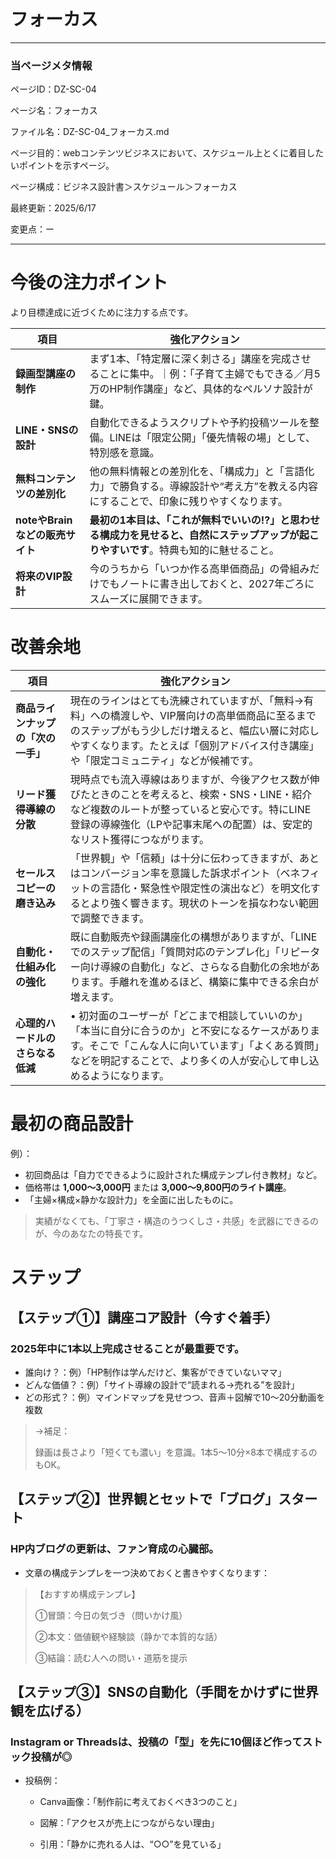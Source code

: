 # フォーカス

---

### 当ページメタ情報

ページID：DZ-SC-04

ページ名：フォーカス

ファイル名：DZ-SC-04_フォーカス.md

ページ目的：webコンテンツビジネスにおいて、スケジュール上とくに着目したいポイントを示すページ。

ページ構成：ビジネス設計書＞スケジュール＞フォーカス

最終更新：2025/6/17

変更点：ー

---

# 今後の注力ポイント

より目標達成に近づくために注力する点です。

| **項目** | **強化アクション** |
| --- | --- |
| **録画型講座の制作** | まず1本、「特定層に深く刺さる」講座を完成させることに集中。｜例：「子育て主婦でもできる／月5万のHP制作講座」など、具体的なペルソナ設計が鍵。 |
| **LINE・SNSの設計** | 自動化できるようスクリプトや予約投稿ツールを整備。LINEは「限定公開」「優先情報の場」として、特別感を意識。 |
| **無料コンテンツの差別化** | 他の無料情報との差別化を、「構成力」と「言語化力」で勝負する。導線設計や“考え方”を教える内容にすることで、印象に残りやすくなります。 |
| **noteやBrainなどの販売サイト** | **最初の1本目は、「これが無料でいいの!?」と思わせる構成力を見せると、自然にステップアップが起こりやすいです**。特典も知的に魅せること。 |
| **将来のVIP設計** | 今のうちから「いつか作る高単価商品」の骨組みだけでもノートに書き出しておくと、2027年ごろにスムーズに展開できます。 |

# 改善余地

| **項目** | **強化アクション** |
| --- | --- |
| **商品ラインナップの「次の一手」** | 現在のラインはとても洗練されていますが、「無料→有料」への橋渡しや、VIP層向けの高単価商品に至るまでのステップがもう少しだけ増えると、幅広い層に対応しやすくなります。たとえば「個別アドバイス付き講座」や「限定コミュニティ」などが候補です。 |
| **リード獲得導線の分散** | 現時点でも流入導線はありますが、今後アクセス数が伸びたときのことを考えると、検索・SNS・LINE・紹介など複数のルートが整っていると安心です。特にLINE登録の導線強化（LPや記事末尾への配置）は、安定的なリスト獲得につながります。 |
| **セールスコピーの磨き込み** | 「世界観」や「信頼」は十分に伝わってきますが、あとはコンバージョン率を意識した訴求ポイント（ベネフィットの言語化・緊急性や限定性の演出など）を明文化するとより強く響きます。現状のトーンを損なわない範囲で調整できます。 |
| **自動化・仕組み化の強化** | 既に自動販売や録画講座化の構想がありますが、「LINEでのステップ配信」「質問対応のテンプレ化」「リピーター向け導線の自動化」など、さらなる自動化の余地があります。手離れを進めるほど、構築に集中できる余白が増えます。 |
| **心理的ハードルのさらなる低減** | • 初対面のユーザーが「どこまで相談していいのか」「本当に自分に合うのか」と不安になるケースがあります。そこで「こんな人に向いています」「よくある質問」などを明記することで、より多くの人が安心して申し込めるようになります。 |

# 最初の商品設計

例）：

- 初回商品は「自力でできるように設計された構成テンプレ付き教材」など。
- 価格帯は **1,000〜3,000円** または **3,000〜9,800円のライト講座**。
- 「主婦×構成×静かな設計力」を全面に出したものに。

> 実績がなくても、「丁寧さ・構造のうつくしさ・共感」を武器にできるのが、今のあなたの特長です。
> 

# ステップ

## 【ステップ①】講座コア設計（今すぐ着手）

### 2025年中に1本以上完成させることが最重要です。

- 誰向け？：例）「HP制作は学んだけど、集客ができていないママ」
- どんな価値？：例）「サイト導線の設計で“読まれる→売れる”を設計」
- どの形式？：例）マインドマップを見せつつ、音声＋図解で10～20分動画を複数

> →補足：
> 
> 
> 録画は長さより「短くても濃い」を意識。1本5～10分×8本で構成するのもOK。
> 

## 【ステップ②】世界観とセットで「ブログ」スタート

### HP内ブログの更新は、ファン育成の心臓部。

- 文章の構成テンプレを一つ決めておくと書きやすくなります：

> 【おすすめ構成テンプレ】
> 
> 
> ①冒頭：今日の気づき（問いかけ風）
> 
> ②本文：価値観や経験談（静かで本質的な話）
> 
> ③結論：読む人への問い・道筋を提示
> 

## 【ステップ③】SNSの自動化（手間をかけずに世界観を広げる）

### Instagram or Threadsは、投稿の「型」を先に10個ほど作ってストック投稿が◎

- 投稿例：
    
    - Canva画像：「制作前に考えておくべき3つのこと」
    
    - 図解：「アクセスが売上につながらない理由」
    
    - 引用：「静かに売れる人は、“○○”を見ている」